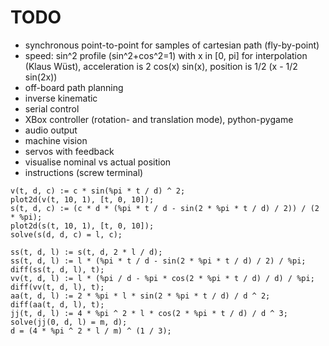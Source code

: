 # TODO

* synchronous point-to-point for samples of cartesian path (fly-by-point)
* speed: sin^2 profile (sin^2+cos^2=1) with x in [0, pi] for interpolation (Klaus Wüst),
  acceleration is 2 cos(x) sin(x), position is 1/2 (x - 1/2 sin(2x))
* off-board path planning
* inverse kinematic
* serial control
* XBox controller (rotation- and translation mode), python-pygame
* audio output
* machine vision
* servos with feedback
* visualise nominal vs actual position
* instructions (screw terminal)

```
v(t, d, c) := c * sin(%pi * t / d) ^ 2;
plot2d(v(t, 10, 1), [t, 0, 10]);
s(t, d, c) := (c * d * (%pi * t / d - sin(2 * %pi * t / d) / 2)) / (2 * %pi);
plot2d(s(t, 10, 1), [t, 0, 10]);
solve(s(d, d, c) = l, c);

ss(t, d, l) := s(t, d, 2 * l / d);
ss(t, d, l) := l * (%pi * t / d - sin(2 * %pi * t / d) / 2) / %pi;
diff(ss(t, d, l), t);
vv(t, d, l) := l * (%pi / d - %pi * cos(2 * %pi * t / d) / d) / %pi;
diff(vv(t, d, l), t);
aa(t, d, l) := 2 * %pi * l * sin(2 * %pi * t / d) / d ^ 2;
diff(aa(t, d, l), t);
jj(t, d, l) := 4 * %pi ^ 2 * l * cos(2 * %pi * t / d) / d ^ 3;
solve(jj(0, d, l) = m, d);
d = (4 * %pi ^ 2 * l / m) ^ (1 / 3);
```

